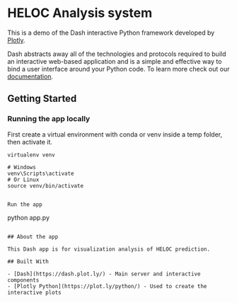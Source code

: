 # HELOC Analysis system

This is a demo of the Dash interactive Python framework developed by [Plotly](https://plot.ly/).

Dash abstracts away all of the technologies and protocols required to build an interactive web-based application and is a simple and effective way to bind a user interface around your Python code. To learn more check out our [documentation](https://plot.ly/dash).

## Getting Started

### Running the app locally

First create a virtual environment with conda or venv inside a temp folder, then activate it.

```
virtualenv venv

# Windows
venv\Scripts\activate
# Or Linux
source venv/bin/activate


Run the app

```

python app.py

```

## About the app

This Dash app is for visualization analysis of HELOC prediction.

## Built With

- [Dash](https://dash.plot.ly/) - Main server and interactive components
- [Plotly Python](https://plot.ly/python/) - Used to create the interactive plots

